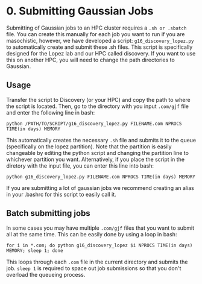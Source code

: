 # 0. Submitting Gaussian Jobs 
Submitting of Gaussian jobs to an HPC cluster requires a ```.sh or .sbatch``` file. You can create this manually for each job you want to run if you are masochistic, however, we have developed a script: ```g16_discovery_lopez.py``` to automatically create and submit these .sh files. This script is specifically designed for the Lopez lab and our HPC called discovery. If you want to use this on another HPC, you will need to change the path directories to Gaussian.

## Usage
Transfer the script to Discovery (or your HPC) and copy the path to where the script is located. Then, go to the directory with you input ```.com/gjf``` file and enter the following line in bash: 

```python /PATH/TO/SCRIPT/g16_discovery_lopez.py FILENAME.com NPROCS TIME(in days) MEMORY```

This automatically creates the necessary ```.sh``` file and submits it to the queue (specifically on the lopez partition). Note that the partition is easily changeable by editing the python script and changing the partition line to whichever partition you want. Alternatively, if you place the script in the diretory with the input file, you can enter this line into bash:

```python g16_discovery_lopez.py FILENAME.com NPROCS TIME(in days) MEMORY```

If you are submitting a lot of gaussian jobs we recommend creating an alias in your .bashrc for this script to easily call it. 

## Batch submitting jobs
In some cases you may have multiple ```.com/gjf``` files that you want to submit all at the same time. This can be easily done by using a loop in bash:

```for i in *.com; do python g16_discovery_lopez $i NPROCS TIME(in days) MEMORY; sleep 1; done```

This loops through each ```.com``` file in the current directory and submits the job. ```sleep 1``` is required to space out job submissions so that you don't overload the queueing process.
